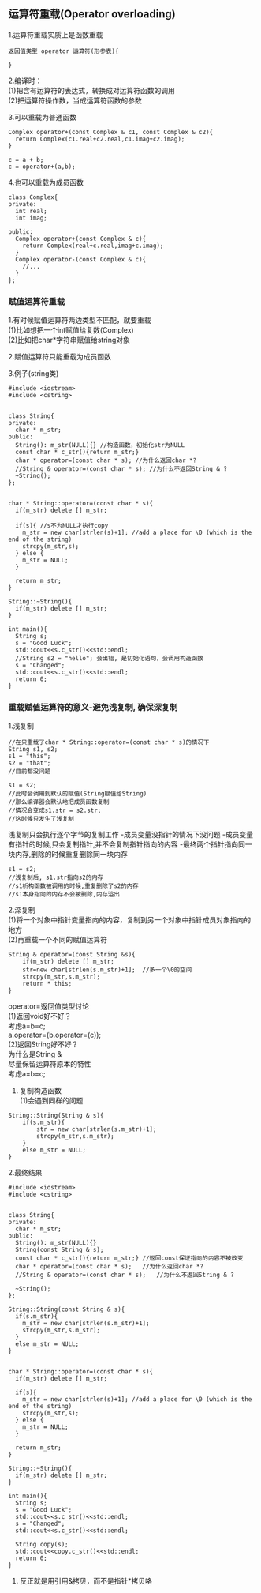 ## 运算符重载\(Operator overloading\)

1.运算符重载实质上是函数重载

```
返回值类型 operator 运算符(形参表){

}
```

2.编译时：  
\(1\)把含有运算符的表达式，转换成对运算符函数的调用  
\(2\)把运算符操作数，当成运算符函数的参数

3.可以重载为普通函数

```
Complex operator+(const Complex & c1, const Complex & c2){
  return Complex(c1.real+c2.real,c1.imag+c2.imag);
}

c = a + b;
c = operator+(a,b);
```

4.也可以重载为成员函数

```
class Complex{
private:
  int real;
  int imag;

public:
  Complex operator+(const Complex & c){
    return Complex(real+c.real,imag+c.imag);
  }
  Complex operator-(const Complex & c){
    //...
  } 
};
```

### 赋值运算符重载

1.有时候赋值运算符两边类型不匹配，就要重载  
\(1\)比如想把一个int赋值给复数\(Complex\)  
\(2\)比如把char\*字符串赋值给string对象

2.赋值运算符只能重载为成员函数

3.例子\(string类\)

```
#include <iostream>
#include <cstring>


class String{
private:
  char * m_str;
public:
  String(): m_str(NULL){} //构造函数，初始化str为NULL  
  const char * c_str(){return m_str;}
  char * operator=(const char * s); //为什么返回char *?
  //String & operator=(const char * s); //为什么不返回String & ?
  ~String();
};


char * String::operator=(const char * s){
  if(m_str) delete [] m_str;

  if(s){ //s不为NULL才执行copy  
    m_str = new char[strlen(s)+1]; //add a place for \0 (which is the end of the string)
    strcpy(m_str,s);
  } else {
    m_str = NULL;
  }

  return m_str;
}

String::~String(){
  if(m_str) delete [] m_str;
}

int main(){
  String s;
  s = "Good Luck";
  std::cout<<s.c_str()<<std::endl;
  //String s2 = "hello"; 会出错, 是初始化语句，会调用构造函数  
  s = "Changed";
  std::cout<<s.c_str()<<std::endl;
  return 0;
}
```

### 重载赋值运算符的意义-避免浅复制, 确保深复制

1.浅复制

```
//在只重载了char * String::operator=(const char * s)的情况下
String s1, s2;
s1 = "this";
s2 = "that";
//目前都没问题

s1 = s2;
//此时会调用到默认的赋值(String赋值给String)
//那么编译器会默认地把成员函数复制
//情况会变成s1.str = s2.str;
//这时候只发生了浅复制
```

浅复制只会执行逐个字节的复制工作
-成员变量没指针的情况下没问题
-成员变量有指针的时候,只会复制指针,并不会复制指针指向的内容
-最终两个指针指向同一块内存,删除的时候重复删除同一块内存

```
s1 = s2;
//浅复制后, s1.str指向s2的内存
//s1析构函数被调用的时候,重复删除了s2的内存
//s1本身指向的内存不会被删除,内存溢出
```   
 
2.深复制  
(1)将一个对象中指针变量指向的内容，复制到另一个对象中指针成员对象指向的地方  
(2)再重载一个不同的赋值运算符

```
String & operator=(const String &s){  
    if(m_str) delete [] m_str;  
    str=new char[strlen(s.m_str)+1];  //多一个\0的空间
    strcpy(m_str,s.m_str);  
    return * this;  
}  
```

operator=返回值类型讨论  
(1)返回void好不好？  
考虑a=b=c;  
a.operator=(b.operator=(c));  
(2)返回String好不好？  
为什么是String &  
尽量保留运算符原本的特性  
考虑a=b=c;

1. 复制构造函数  
   \(1\)会遇到同样的问题

```
String::String(String & s){
    if(s.m_str){    
        str = new char[strlen(s.m_str)+1];    
        strcpy(m_str,s.m_str);    
    }    
    else m_str = NULL;    
}  
```

2.最终结果

```
#include <iostream>
#include <cstring>


class String{
private:
  char * m_str;
public:
  String(): m_str(NULL){}
  String(const String & s);
  const char * c_str(){return m_str;} //返回const保证指向的内容不被改变
  char * operator=(const char * s);   //为什么返回char *?
  //String & operator=(const char * s);   //为什么不返回String & ?

  ~String();
};

String::String(const String & s){
  if(s.m_str){
    m_str = new char[strlen(s.m_str)+1];
    strcpy(m_str,s.m_str);
  }
  else m_str = NULL;
}


char * String::operator=(const char * s){
  if(m_str) delete [] m_str;

  if(s){
    m_str = new char[strlen(s)+1]; //add a place for \0 (which is the end of the string)
    strcpy(m_str,s);
  } else {
    m_str = NULL;
  }

  return m_str;
}

String::~String(){
  if(m_str) delete [] m_str;
}

int main(){
  String s;
  s = "Good Luck";
  std::cout<<s.c_str()<<std::endl;
  s = "Changed";
  std::cout<<s.c_str()<<std::endl;

  String copy(s);
  std::cout<<copy.c_str()<<std::endl;
  return 0;
}
```

1. 反正就是用引用&拷贝，而不是指针\*拷贝咯



